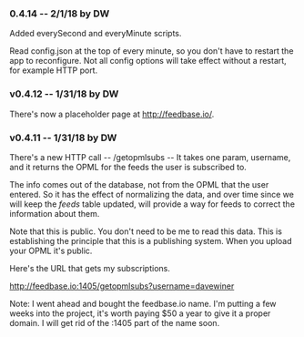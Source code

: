 ### 0.4.14 -- 2/1/18 by DW

Added everySecond and everyMinute scripts. 

Read config.json at the top of every minute, so you don't have to restart the app to reconfigure. Not all config options will take effect without a restart, for example HTTP port. 

### v0.4.12 -- 1/31/18 by DW

There's now a placeholder page at http://feedbase.io/.

### v0.4.11 -- 1/31/18 by DW

There's a new HTTP call -- /getopmlsubs -- It takes one param, username, and it returns the OPML for the feeds the user is subscribed to. 

The info comes out of the database, not from the OPML that the user entered. So it has the effect of normalizing the data, and over time since we will keep the <i>feeds</i> table updated, will provide a way for feeds to correct the information about them.

Note that this is public. You don't need to be me to read this data. This is establishing the principle that this is a publishing system. When you upload your OPML it's public. 

Here's the URL that gets my subscriptions.

http://feedbase.io:1405/getopmlsubs?username=davewiner

Note: I went ahead and bought the feedbase.io name. I'm putting a few weeks into the project, it's worth paying $50 a year to give it a proper domain. I will get rid of the :1405 part of the name soon.

